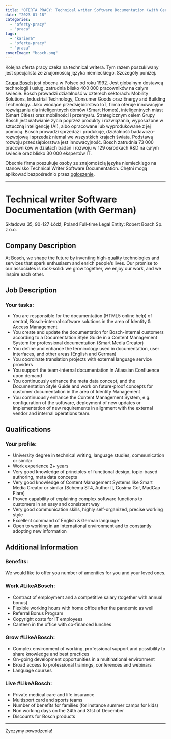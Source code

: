 ```yaml
---
title: "OFERTA PRACY: Technical writer Software Documentation (with German) [BOSCH] - ZDALNA/STACJONARNA (ŁÓDŹ)"
date: "2023-01-18"
categories: 
  - "oferty-pracy"
  - "praca"
tags: 
  - "kariera"
  - "oferta-pracy"
  - "praca"
coverImage: "bosch.png"
---
```


Kolejna oferta pracy czeka na technical writera. Tym razem poszukiwany jest specjalista ze znajomością języka niemieckiego. Szczegóły poniżej.

[Grupa Bosch](https://www.bosch.pl/) jest obecna w Polsce od roku 1992. Jest globalnym dostawcą technologii i usług, zatrudnia blisko 400 000 pracowników na całym świecie. Bosch prowadzi działalność w czterech sektorach: Mobility Solutions, Industrial Technology, Consumer Goods oraz Energy and Building Technology. Jako wiodące przedsiębiorstwo IoT, firma oferuje innowacyjne rozwiązania dla inteligentnych domów (Smart Homes), inteligentnych miast (Smart Cities) oraz mobilności i przemysłu. Strategicznym celem Grupy Bosch jest ułatwianie życia poprzez produkty i rozwiązania, wyposażone w sztuczną inteligencję (AI), albo opracowane lub wyprodukowane z jej pomocą. Bosch prowadzi sprzedaż i produkcję, działalność badawczo-rozwojową i sprzedaż niemal we wszystkich krajach świata. Podstawą rozwoju przedsiębiorstwa jest innowacyjność. Bosch zatrudnia 73 000 pracowników w działach badań i rozwoju w 129 ośrodkach R&D na całym świecie oraz blisko 30 000 ekspertów IT.

Obecnie firma poszukuje osoby ze znajomością języka niemieckiego na stanowisko Technical Writer Software Documentation. Chętni mogą aplikować bezpośrednio przez [ogłoszenie](https://jobs.smartrecruiters.com/BoschGroup/743999865583271-technical-writer-software-documentation-with-german-).

* * *

# Technical writer Software Documentation (with German)

Składowa 35, 90-127 Łódź, Poland Full-time Legal Entity: Robert Bosch Sp. z o.o.

## Company Description

At Bosch, we shape the future by inventing high-quality technologies and services that spark enthusiasm and enrich people’s lives. Our promise to our associates is rock-solid: we grow together, we enjoy our work, and we inspire each other.

## Job Description

### Your tasks:

- You are responsible for the documentation (HTML5 online help) of central, Bosch-internal software solutions in the area of Identity & Access Management
- You create and update the documentation for Bosch-internal customers according to a Documentation Style Guide in a Content Management System for professional documentation (Smart Media Creator)
- You define and enhance the terminology used in documentation, user interfaces, and other areas (English and German)
- You coordinate translation projects with external language service providers
- You support the team-internal documentation in Atlassian Confluence upon demand
- You continuously enhance the meta data concept, and the Documentation Style Guide and work on future-proof concepts for customer documentation in the area of Identity Management
- You continuously enhance the Content Management System, e.g. configuration of the software, deployment of new updates or implementation of new requirements in alignment with the external vendor and internal operations team.

## Qualifications

### Your profile:

- University degree in technical writing, language studies, communication or similar
- Work experience 2+ years
- Very good knowledge of principles of functional design, topic-based authoring, meta data concepts
- Very good knowledge of Content Management Systems like Smart Media Creator or similar (Schema ST4, Author it, Cosima Go!, MadCap Flare)
- Proven capability of explaining complex software functions to customers in an easy and consistent way
- Very good communication skills, highly self-organized, precise working style
- Excellent command of English & German language
- Open to working in an international environment and to constantly adopting new information

## Additional Information

### Benefits:

We would like to offer you number of amenities for you and your loved ones.

### Work #LikeABosch:

- Contract of employment and a competitive salary (together with annual bonus)
- Flexible working hours with home office after the pandemic as well
- Referral Bonus Program
- Copyright costs for IT employees
- Canteen in the office with co-financed lunches

### Grow #LikeABosch:

- Complex environment of working, professional support and possibility to share knowledge and best practices
- On-going development opportunities in a multinational environment
- Broad access to professional trainings, conferences and webinars
- Language courses

### Live #LikeABosch:

- Private medical care and life insurance
- Multisport card and sports teams
- Number of benefits for families (for instance summer camps for kids)
- Non working days on the 24th and 31st of December
- Discounts for Bosch products

* * *

Życzymy powodzenia!
